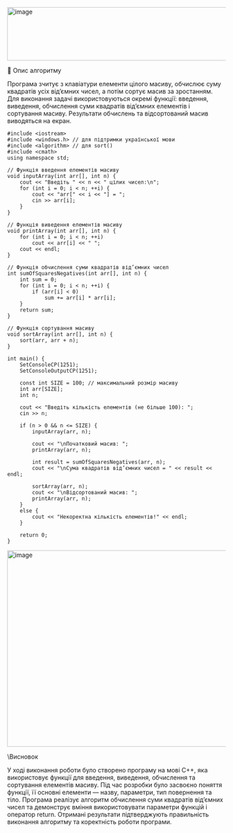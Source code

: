 <img width="562" height="123" alt="image" src="https://github.com/user-attachments/assets/e8983e3e-5e9e-4cb4-9a07-e6eb5d14be5a" />

🧩 Опис алгоритму

Програма зчитує з клавіатури елементи цілого масиву, обчислює суму квадратів усіх від’ємних чисел, а потім сортує масив за зростанням.
Для виконання задачі використовуються окремі функції: введення, виведення, обчислення суми квадратів від’ємних елементів і сортування масиву. Результати обчислень та відсортований масив виводяться на екран.

```
#include <iostream>
#include <windows.h> // для підтримки української мови
#include <algorithm> // для sort()
#include <cmath>
using namespace std;

// Функція введення елементів масиву
void inputArray(int arr[], int n) {
    cout << "Введіть " << n << " цілих чисел:\n";
    for (int i = 0; i < n; ++i) {
        cout << "arr[" << i << "] = ";
        cin >> arr[i];
    }
}

// Функція виведення елементів масиву
void printArray(int arr[], int n) {
    for (int i = 0; i < n; ++i)
        cout << arr[i] << " ";
    cout << endl;
}

// Функція обчислення суми квадратів від’ємних чисел
int sumOfSquaresNegatives(int arr[], int n) {
    int sum = 0;
    for (int i = 0; i < n; ++i) {
        if (arr[i] < 0)
            sum += arr[i] * arr[i];
    }
    return sum;
}

// Функція сортування масиву
void sortArray(int arr[], int n) {
    sort(arr, arr + n);
}

int main() {
    SetConsoleCP(1251);
    SetConsoleOutputCP(1251);

    const int SIZE = 100; // максимальний розмір масиву
    int arr[SIZE];
    int n;

    cout << "Введіть кількість елементів (не більше 100): ";
    cin >> n;

    if (n > 0 && n <= SIZE) {
        inputArray(arr, n);

        cout << "\nПочатковий масив: ";
        printArray(arr, n);

        int result = sumOfSquaresNegatives(arr, n);
        cout << "\nСума квадратів від’ємних чисел = " << result << endl;

        sortArray(arr, n);
        cout << "\nВідсортований масив: ";
        printArray(arr, n);
    }
    else {
        cout << "Некоректна кількість елементів!" << endl;
    }

    return 0;
}

```
<img width="854" height="452" alt="image" src="https://github.com/user-attachments/assets/177843bf-b56c-49dd-a459-db5270dfc4e5" />

\\Висновок

У ході виконання роботи було створено програму на мові C++, яка використовує функції для введення, виведення, обчислення та сортування елементів масиву.
Під час розробки було засвоєно поняття функції, її основні елементи — назву, параметри, тип повернення та тіло.
Програма реалізує алгоритм обчислення суми квадратів від’ємних чисел та демонструє вміння використовувати параметри функцій і оператор return.
Отримані результати підтверджують правильність виконання алгоритму та коректність роботи програми.
